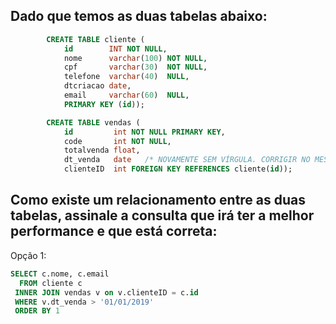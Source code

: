 ## Dado que temos as duas tabelas abaixo:
```sql
        CREATE TABLE cliente (
            id        INT NOT NULL,
            nome      varchar(100) NOT NULL,
            cpf       varchar(30)  NOT NULL,
            telefone  varchar(40)  NULL,
            dtcriacao date,
            email     varchar(60)  NULL,
            PRIMARY KEY (id));

        CREATE TABLE vendas (
            id         int NOT NULL PRIMARY KEY,
            code       int NOT NULL,
            totalvenda float,
            dt_venda   date   /* NOVAMENTE SEM VÍRGULA. CORRIGIR NO MESTRE DOS CODIGOS */
            clienteID  int FOREIGN KEY REFERENCES cliente(id));
```
## Como existe um relacionamento entre as duas tabelas, assinale a consulta que irá ter a melhor performance e que está correta:
Opção 1:
```sql
SELECT c.nome, c.email
  FROM cliente c
 INNER JOIN vendas v on v.clienteID = c.id
 WHERE v.dt_venda > '01/01/2019'
 ORDER BY 1
```
